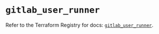 # `gitlab_user_runner`

Refer to the Terraform Registry for docs: [`gitlab_user_runner`](https://registry.terraform.io/providers/gitlabhq/gitlab/18.4.0/docs/resources/user_runner).
